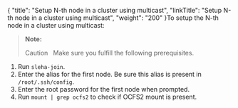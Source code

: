 {
    "title": "Setup N-th node in a cluster using multicast",
    "linkTitle": "Setup N-th node in a cluster using multicast",
    "weight": "200"
}To setup the N-th node in a cluster using multicast:

> **Note:**
>
> Caution  
> Make sure you fulfill the following prerequisites.

1.  Run `sleha-join`.
2.  Enter the alias for the first node. Be sure this alias is present in `/root/.ssh/config`.
3.  Enter the root password for the first node when prompted.
4.  Run `mount | grep ocfs2` to check if OCFS2 mount is present.

 

 

 
